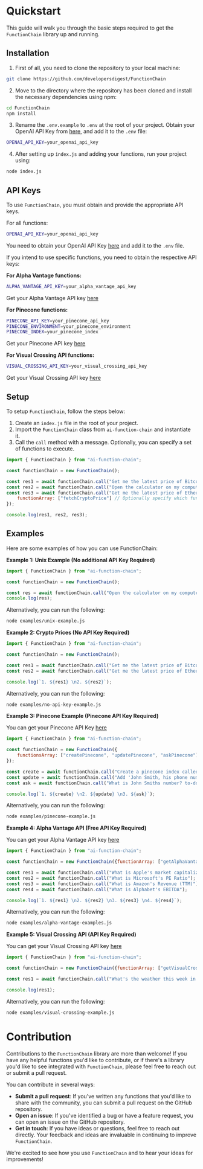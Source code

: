 # Quickstart

This guide will walk you through the basic steps required to get the `FunctionChain` library up and running.

## Installation

1. First of all, you need to clone the repository to your local machine:

```bash
git clone https://github.com/developersdigest/FunctionChain
```

2. Move to the directory where the repository has been cloned and install the necessary dependencies using npm:

```bash
cd FunctionChain
npm install
```

3. Rename the `.env.example` to `.env` at the root of your project. Obtain your OpenAI API Key from [here](https://platform.openai.com/account/api-keys), and add it to the `.env` file:

```bash
OPENAI_API_KEY=your_openai_api_key
```

4. After setting up `index.js` and adding your functions, run your project using:

```bash
node index.js
```

## API Keys

To use `FunctionChain`, you must obtain and provide the appropriate API keys. 

For all functions:

```bash
OPENAI_API_KEY=your_openai_api_key
```

You need to obtain your OpenAI API Key [here](https://platform.openai.com/account/api-keys) and add it to the `.env` file.

If you intend to use specific functions, you need to obtain the respective API keys:

**For Alpha Vantage functions:**

```bash
ALPHA_VANTAGE_API_KEY=your_alpha_vantage_api_key
```

Get your Alpha Vantage API key [here](https://www.alphavantage.co/support/#api-key)

**For Pinecone functions:**

```bash
PINECONE_API_KEY=your_pinecone_api_key
PINECONE_ENVIRONMENT=your_pinecone_environment
PINECONE_INDEX=your_pinecone_index
```

Get your Pinecone API key [here](https://docs.pinecone.io/docs/node-client)

**For Visual Crossing API functions:**

```bash
VISUAL_CROSSING_API_KEY=your_visual_crossing_api_key
```

Get your Visual Crossing API key [here](https://www.visualcrossing.com/weather-api)

## Setup

To setup `FunctionChain`, follow the steps below:

1. Create an `index.js` file in the root of your project.
2. Import the `FunctionChain` class from `ai-function-chain` and instantiate it.
3. Call the `call` method with a message. Optionally, you can specify a set of functions to execute.

```javascript
import { FunctionChain } from "ai-function-chain";

const functionChain = new FunctionChain();

const res1 = await functionChain.call("Get me the latest price of Bitcoin");
const res2 = await functionChain.call("Open the calculator on my computer");
const res3 = await functionChain.call("Get me the latest price of Ethereum", {
    functionArray: ["fetchCryptoPrice"] // Optionally specify which functions to use
});

console.log(res1, res2, res3);
```

## Examples

Here are some examples of how you can use FunctionChain:

**Example 1: Unix Example (No additional API Key Required)** 

```javascript
import { FunctionChain } from "ai-function-chain";

const functionChain = new FunctionChain();

const res = await functionChain.call("Open the calculator on my computer");
console.log(res);
```
Alternatively, you can run the following:
```bash
node examples/unix-example.js
```

**Example 2: Crypto Prices (No API Key Required)**

```javascript
import { FunctionChain } from "ai-function-chain";

const functionChain = new FunctionChain();

const res1 = await functionChain.call("Get me the latest price of Bitcoin");
const res2 = await functionChain.call("Get me the latest price of Ethereum");

console.log(`1. ${res1} \n2. ${res2}`);
```
Alternatively, you can run the following:
```bash
node examples/no-api-key-example.js
```

**Example 3: Pinecone Example (Pinecone API Key Required)**

You can get your Pinecone API Key [here](https://docs.pinecone.io/docs/node-client)

```javascript
import { FunctionChain } from "ai-function-chain";

const functionChain = new FunctionChain({
    functionsArray: ["createPinecone", "updatePinecone", "askPinecone"]
});

const create = await functionChain.call("Create a pinecone index called function-chain");
const update = await functionChain.call("Add 'John Smith, his phone number is 123-456-7890 and email johnsmith@example.com' under the namespace my-contacts");
const ask = await functionChain.call("What is John Smiths number? to-do's in my my-contacts pinecone namespace?");

console.log(`1. ${create} \n2. ${update} \n3. ${ask}`);
```
Alternatively, you can run the following:
```bash
node examples/pinecone-example.js
```

**Example 4: Alpha Vantage API (Free API Key Required)**

You can get your Alpha Vantage API key [here](https://www.alphavantage.co/support/#api-key)

```javascript
import { FunctionChain } from "ai-function-chain";

const functionChain = new FunctionChain({functionArray: ["getAlphaVantageCompanyOverview"]});

const res1 = await functionChain.call("What is Apple's market capitalization");
const res2 = await functionChain.call("What is Microsoft's PE Ratio");
const res3 = await functionChain.call("What is Amazon's Revenue (TTM)");
const res4 = await functionChain.call("What is Alphabet's EBITDA");

console.log(`1. ${res1} \n2. ${res2} \n3. ${res3} \n4. ${res4}`);
```
Alternatively, you can run the following:
```bash
node examples/alpha-vantage-examples.js
```

**Example 5: Visual Crossing API (API Key Required)**

You can get your Visual Crossing API key [here](https://www.visualcrossing.com/weather-api)

```javascript
import { FunctionChain } from "ai-function-chain";

const functionChain = new FunctionChain({functionArray: ["getVisualCrossingWeatherForecast"]});

const res1 = await functionChain.call("What's the weather this week in Toronto");

console.log(res1);
```
Alternatively, you can run the following:
```bash
node examples/visual-crossing-example.js
```

# Contribution

Contributions to the `FunctionChain` library are more than welcome! If you have any helpful functions you'd like to contribute, or if there's a library you'd like to see integrated with `FunctionChain`, please feel free to reach out or submit a pull request.

You can contribute in several ways:

- **Submit a pull request**: If you've written any functions that you'd like to share with the community, you can submit a pull request on the GitHub repository.
- **Open an issue**: If you've identified a bug or have a feature request, you can open an issue on the GitHub repository.
- **Get in touch**: If you have ideas or questions, feel free to reach out directly. Your feedback and ideas are invaluable in continuing to improve `FunctionChain`.

We're excited to see how you use `FunctionChain` and to hear your ideas for improvements!
